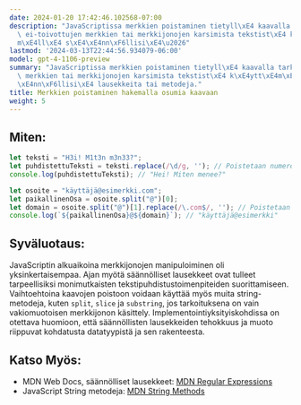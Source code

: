 ```yaml
---
date: 2024-01-20 17:42:46.102568-07:00
description: "JavaScriptissa merkkien poistaminen tietyll\xE4 kaavalla tarkoittaa\
  \ ei-toivottujen merkkien tai merkkijonojen karsimista tekstist\xE4 k\xE4ytt\xE4\
  m\xE4ll\xE4 s\xE4\xE4nn\xF6llisi\xE4\u2026"
lastmod: '2024-03-13T22:44:56.934079-06:00'
model: gpt-4-1106-preview
summary: "JavaScriptissa merkkien poistaminen tietyll\xE4 kaavalla tarkoittaa ei-toivottujen\
  \ merkkien tai merkkijonojen karsimista tekstist\xE4 k\xE4ytt\xE4m\xE4ll\xE4 s\xE4\
  \xE4nn\xF6llisi\xE4 lausekkeita tai metodeja."
title: Merkkien poistaminen hakemalla osumia kaavaan
weight: 5
---
```


## Miten:
```javascript
let teksti = "H3i! M1t3n m3n33?";
let puhdistettuTeksti = teksti.replace(/\d/g, ''); // Poistetaan numerot
console.log(puhdistettuTeksti); // "Hei! Miten menee?"

let osoite = "käyttäjä@esimerkki.com";
let paikallinenOsa = osoite.split("@")[0];
let domain = osoite.split("@")[1].replace(/\.com$/, ''); // Poistetaan '.com' lopusta
console.log(`${paikallinenOsa}@${domain}`); // "käyttäjä@esimerkki"
```

## Syväluotaus:
JavaScriptin alkuaikoina merkkijonojen manipuloiminen oli yksinkertaisempaa. Ajan myötä säännölliset lausekkeet ovat tulleet tarpeellisiksi monimutkaisten tekstipuhdistustoimenpiteiden suorittamiseen. Vaihtoehtoina kaavojen poistoon voidaan käyttää myös muita string-metodeja, kuten `split`, `slice` ja `substring`, jos tarkoituksena on vain vakiomuotoisen merkkijonon käsittely. Implementointiyksityiskohdissa on otettava huomioon, että säännöllisten lausekkeiden tehokkuus ja muoto riippuvat kohdatusta datatyypistä ja sen rakenteesta.

## Katso Myös:
- MDN Web Docs, säännölliset lausekkeet: [MDN Regular Expressions](https://developer.mozilla.org/en-US/docs/Web/JavaScript/Guide/Regular_Expressions)
- JavaScript String metodeja: [MDN String Methods](https://developer.mozilla.org/en-US/docs/Web/JavaScript/Reference/Global_Objects/String)
